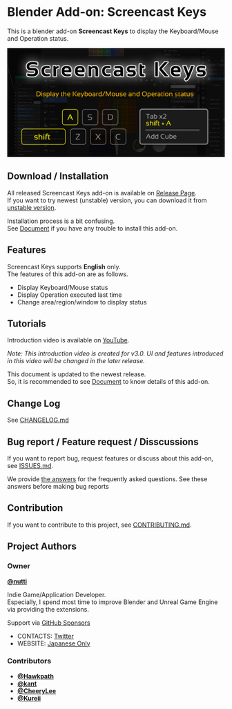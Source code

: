 # Blender Add-on: Screencast Keys

This is a blender add-on **Screencast Keys** to display the Keyboard/Mouse and Operation status.

![Screencast Keys Thumbnail](docs/images/screencast-keys_thumbnail.png)


## Download / Installation

All released Screencast Keys add-on is available on [Release Page](https://github.com/nutti/Screencast-Keys/releases).  
If you want to try newest (unstable) version, you can download it from [unstable version](https://github.com/nutti/Screencast-Keys/archive/master.zip).

Installation process is a bit confusing.  
See [Document](docs/installation.md) if you have any trouble to install this add-on.


## Features

Screencast Keys supports **English** only.  
The features of this add-on are as follows.

* Display Keyboard/Mouse status
* Display Operation executed last time
* Change area/region/window to display status


## Tutorials

Introduction video is available on [YouTube](https://www.youtube.com/watch?v=mWkkPCp7RSI).

*Note: This introduction video is created for v3.0. UI and features introduced in this video will be changed in the later release.*

This document is updated to the newest release.  
So, it is recommended to see [Document](docs/tutorial.md) to know details of this add-on.


## Change Log

See [CHANGELOG.md](CHANGELOG.md)


## Bug report / Feature request / Disscussions

If you want to report bug, request features or discuss about this add-on, see [ISSUES.md](ISSUES.md).

We provide [the answers](docs/faq.md) for the frequently asked questions.
See these answers before making bug reports


## Contribution

If you want to contribute to this project, see [CONTRIBUTING.md](CONTRIBUTING.md).


## Project Authors


### Owner

[**@nutti**](https://github.com/nutti)

Indie Game/Application Developer.  
Especially, I spend most time to improve Blender and Unreal Game Engine via providing the extensions.

Support via [GitHub Sponsors](https://github.com/sponsors/nutti)

* CONTACTS: [Twitter](https://twitter.com/nutti__)
* WEBSITE: [Japanese Only](https://colorful-pico.net/)


### Contributors

* [**@Hawkpath**](https://github.com/Hawkpath)
* [**@kant**](https://github.com/kant)
* [**@CheeryLee**](https://github.com/CheeryLee)
* [**@Kureii**](https://github.com/Kureii)
